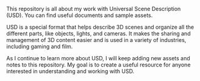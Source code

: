 This repository is all about my work with Universal Scene Description (USD). You can find useful documents and sample assets.

USD is a special format that helps describe 3D scenes and organize all the different parts, like objects, lights, and cameras. It makes the sharing and management of 3D content easier and is used in a variety of industries, including gaming and film.

As I continue to learn more about USD, I will keep adding new assets and notes to this repository. My goal is to create a useful resource for anyone interested in understanding and working with USD.
